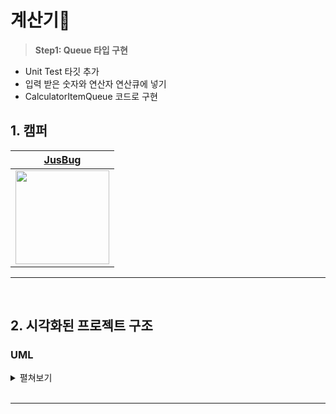 # 계산기🤖

> **Step1: Queue 타입 구현**
- Unit Test 타깃 추가
- 입력 받은 숫자와 연산자 연산큐에 넣기
- CalculatorItemQueue 코드로 구현

## 1. 캠퍼

| [JusBug](https://github.com/JusBug) |
| :---: |
| <Img src="https://github.com/JusBug/ios-juice-maker/assets/109963294/53a73571-41d9-4914-a917-d8ea099be948" width="150"/> |

---

</br>

## 2. 시각화된 프로젝트 구조

### UML

<details>
<summary>펼쳐보기</summary>
<a href="https://ibb.co/FbctNKb"><img src="https://i.ibb.co/ccRdM1c/Calculator-UML.png" alt="Calculator-UML" border="0"></a><br /><a target='_blank' href='https://imgbb.com/'></a><br />
    
</details>

</br>

- - -
